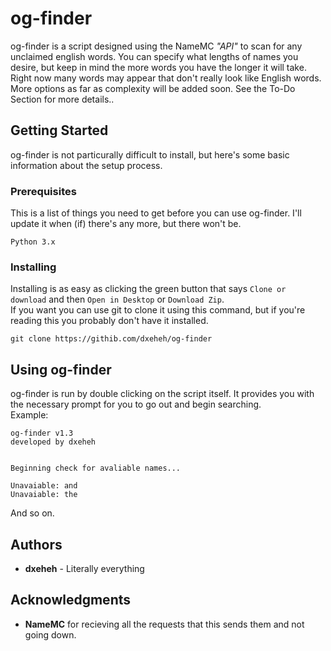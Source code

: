 # og-finder
og-finder is a script designed using the NameMC *"API"* to scan for any unclaimed english words. You can specify what lengths of names you desire, but keep in mind the more words you have the longer it will take. Right now many words may appear that don't really look like English words. More options as far as complexity will be added soon. See the To-Do Section for more details..
## Getting Started
og-finder is not particurally difficult to install, but here's some basic information about the setup process.
### Prerequisites
This is a list of things you need to get before you can use og-finder. I'll update it when (if) there's any more, but there won't be.
```
Python 3.x
```
### Installing
Installing is as easy as clicking the green button that says `Clone or download` and then `Open in Desktop` or `Download Zip`.  
If you want you can use git to clone it using this command, but if you're reading this you probably don't have it installed.
```
git clone https://githib.com/dxeheh/og-finder
```
## Using og-finder
og-finder is run by double clicking on the script itself. It provides you with the necessary prompt for you to go out and begin searching.  
Example:  
```
og-finder v1.3
developed by dxeheh


Beginning check for avaliable names...

Unavaiable: and
Unavaiable: the
```
And so on.
## Authors
* **dxeheh** - Literally everything
## Acknowledgments
* **NameMC** for recieving all the requests that this sends them and not going down.
